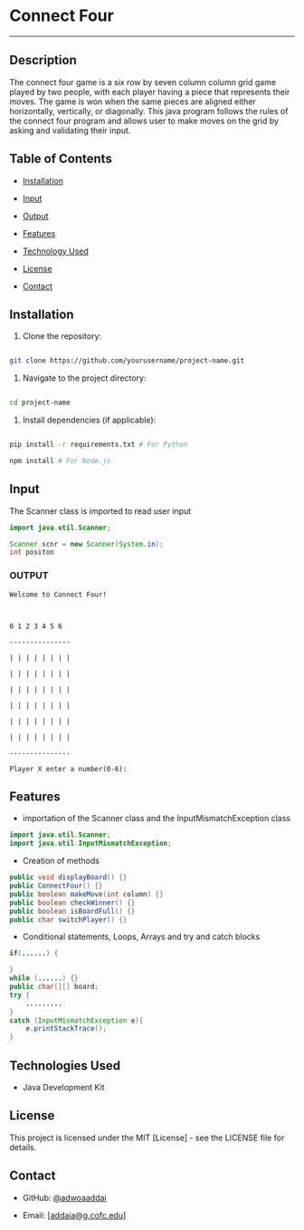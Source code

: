 # Connect Four

---

## Description

The connect four game is a six row by seven column column grid game played by two people, with each player having a piece that represents their moves. The game is won when the same pieces are aligned either horizontally, vertically, or diagonally. This java program follows the rules of the connect four program and allows user to make moves on the grid by asking and validating their input.

  

## Table of Contents

- [Installation](#installation)

- [Input](#input)

- [Output](#Output)

- [Features](#features)

- [Technology Used](#technologies-used)

- [License](#license)

- [Contact](#contact)

  

## Installation

1. Clone the repository:

```sh

git clone https://github.com/yourusername/project-name.git

```

  

1. Navigate to the project directory:

```sh

cd project-name

```

1. Install dependencies (if applicable):

```sh

pip install -r requirements.txt # For Python

npm install # For Node.js

```

  

## Input

  The Scanner class is imported to read user input

```java
import java.util.Scanner;

Scanner scnr = new Scanner(System.in);
int positon
```

### OUTPUT

```
Welcome to Connect Four!

  

0 1 2 3 4 5 6

---------------

| | | | | | | |

| | | | | | | |

| | | | | | | |

| | | | | | | |

| | | | | | | |

| | | | | | | |

---------------

Player X enter a number(0-6):

```

  

## Features

  

- importation of the Scanner class and the InputMismatchException class
```java
import java.util.Scanner;
import java.util.InputMismatchException;
```

- Creation of methods
```java
public void displayBoard() {}
public ConnectFour() {}
public boolean makeMove(int column) {}
public boolean checkWinner() {}
public boolean isBoardFull() {}
public char switchPlayer() {}

```

- Conditional statements, Loops, Arrays and try and catch blocks
```java
if(......) {

}
while (......) {}
public char[][] board;
try {
	.........
}
catch (InputMismatchException e){
	e.printStackTrace();
}
```

  

## Technologies Used

  

- Java Development Kit
  
  

## License

  

This project is licensed under the MIT [License] - see the LICENSE file for details.

  

## Contact

  

- GitHub: [@adwoaaddai](https://github.com/adwoaaddai)

- Email: [addaia@g.cofc.edu]
